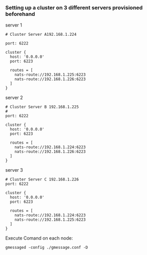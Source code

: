 
### Setting up a cluster on 3 different servers provisioned beforehand

server 1

```
# Cluster Server A192.168.1.224

port: 6222

cluster {
  host: '0.0.0.0'
  port: 6223

  routes = [
    nats-route://192.168.1.225:6223
    nats-route://192.168.1.226:6223
  ]
}
```

server 2
```
# Cluster Server B 192.168.1.225
# 
port: 6222

cluster {
  host: '0.0.0.0'
  port: 6223

  routes = [
    nats-route://192.168.1.224:6223
    nats-route://192.168.1.226:6223
  ]
}

```

server 3
```
# Cluster Server C 192.168.1.226
port: 6222

cluster {
  host: '0.0.0.0'
  port: 6223

  routes = [
    nats-route://192.168.1.224:6223
    nats-route://192.168.1.225:6223
  ]
}
```

Execute Comand on each node:

```
gmessaged -config ./gmessage.conf -D
```